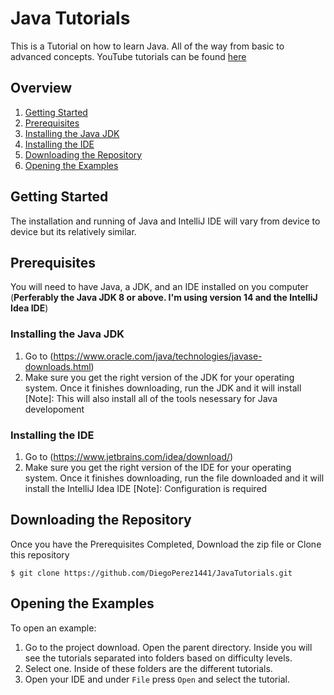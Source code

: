 # Java Tutorials
This is a Tutorial on how to learn Java. All of the way from basic to advanced concepts.
YouTube tutorials can be found [here](https://www.youtube.com/playlist?list=PL-OSA3gOBWqC5qrA_PtL_TM2pVRIJx8ld)

## Overview
1. [Getting Started](#getting-started)
2. [Prerequisites](#prerequisites)
3. [Installing the Java JDK](#installing-the-java-jdk)
4. [Installing the IDE](#installing-the-ide)
5. [Downloading the Repository](#downloading-the-repository)
6. [Opening the Examples](#opening-the-examples)

## Getting Started
The installation and running of Java and IntelliJ IDE will vary from device to device but its relatively similar.

## Prerequisites
You will need to have Java, a JDK, and an IDE installed on you computer (**Perferably the Java JDK 8 or above. I'm using version 14 and the IntelliJ Idea IDE**)
### Installing the Java JDK
1. Go to (https://www.oracle.com/java/technologies/javase-downloads.html)
2. Make sure you get the right version of the JDK for your operating system. Once it finishes downloading, run the JDK and it will install
  [Note]: This will also install all of the tools nesessary for Java developoment

### Installing the IDE
1. Go to (https://www.jetbrains.com/idea/download/)
2. Make sure you get the right version of the IDE for your operating system. Once it finishes downloading, run the file downloaded and it will install the IntelliJ Idea IDE
  [Note]: Configuration is required

## Downloading the Repository
Once you have the Prerequisites Completed, Download the zip file or Clone this repository
```
$ git clone https://github.com/DiegoPerez1441/JavaTutorials.git
```

## Opening the Examples
To open an example:
1. Go to the project download. Open the parent directory. Inside you will see the tutorials separated into folders based on difficulty levels.
2. Select one.
Inside of these folders are the different tutorials.
3. Open your IDE and under `File` press `Open` and select the tutorial.
